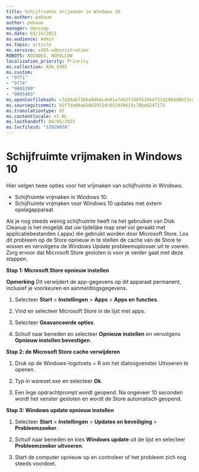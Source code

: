 ```yaml
---
title: Schijfruimte vrijmaken in Windows 10
ms.author: pebaum
author: pebaum
manager: dansimp
ms.date: 03/16/2021
ms.audience: Admin
ms.topic: article
ms.service: o365-administration
ROBOTS: NOINDEX, NOFOLLOW
localization_priority: Priority
ms.collection: Adm_O365
ms.custom:
- "9771"
- "9774"
- "9005390"
- "9005403"
ms.openlocfilehash: c7d29ab718be8dbdcde61a7de2f158fb3bbd722d2964d8b13cde9936dd1e5ee1
ms.sourcegitcommit: b5f7da89a650d2915dc652449623c78be6247175
ms.translationtype: HT
ms.contentlocale: nl-NL
ms.lasthandoff: 08/05/2021
ms.locfileid: "53928076"
---
```

# <a name="free-up-drive-space-in-windows-10"></a>Schijfruimte vrijmaken in Windows 10

Hier volgen twee opties voor het vrijmaken van schijfruimte in Windows:

- Schijfruimte vrijmaken in Windows 10.
- Schijfruimte vrijmaken voor Windows 10 updates met extern opslagapparaat.

Als je nog steeds weinig schijfruimte heeft na het gebruiken van Disk Cleanup is het mogelijk dat uw tijdelijke map snel vol geraakt met applicatiebestanden (.appx) die gebruikt worden door Microsoft Store. Los dit probleem op de Store opnieuw in te stellen de cache van de Store te wissen en vervolgens de Windows Update probleemoplosser uit te voeren. Zorg ervoor dat Microsoft Store gesloten is voor je verder gaat met deze stappen.

**Stap 1: Microsoft Store opnieuw instellen**

**Opmerking** Dit verwijdert de app-gegevens op dit apparaat permanent, inclusief je voorkeuren en aanmeldingsgegevens.

1. Selecteer **Start** > **Instellingen** > **Apps** > **Apps en functies**.

1. Vind en selecteer Microsoft Store in de lijst met apps.

1. Selecteer **Geavanceerde opties**.

1. Schuif naar beneden en selecteer **Opnieuw instellen** en vervolgens **Opnieuw instellen bevestigen**.

**Stap 2: de Microsoft Store cache verwijderen**

1. Druk op de Windows-logotoets + R om het dialoogvenster Uitvoeren te openen.

1. Typ in wsreset.exe en selecteer **Ok**.

1. Een lege opdrachtprompt wordt geopend. Na ongeveer 10 seconden wordt het venster gesloten en wordt de Store automatisch geopend.

**Stap 3: Windows update opnieuw instellen**

1. Selecteer **Start** > **Instellingen** > **Updates en beveiliging** > **Probleemzoeker**.

1. Schuif naar beneden en kies **Windows update** uit de lijst en selecteer **Probleemzoeker uitvoeren**.

1. Start de computer opnieuw op en controleer of het probleem zich nog steeds voordoet.

